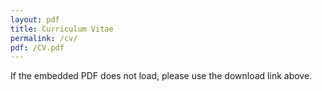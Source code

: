 ```yaml
---
layout: pdf
title: Curriculum Vitae
permalink: /cv/
pdf: /CV.pdf
---
```

If the embedded PDF does not load, please use the download link above.

